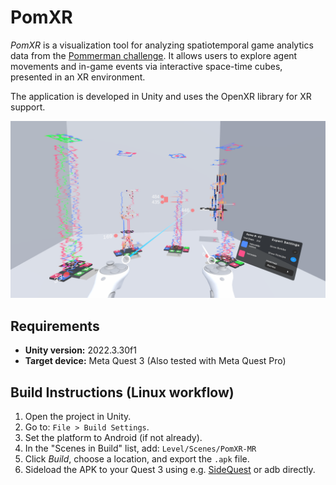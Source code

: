 # PomXR

_PomXR_ is a visualization tool for analyzing spatiotemporal game analytics data from the [Pommerman challenge](https://en.wikipedia.org/wiki/Pommerman_Challenge). It allows users to explore agent movements and in-game events via interactive space-time cubes, presented in an XR environment.

The application is developed in Unity and uses the OpenXR library for XR support.

![Feature image](docs/feature-image.png)

## Requirements

- **Unity version:** 2022.3.30f1
- **Target device:** Meta Quest 3
(Also tested with Meta Quest Pro)


## Build Instructions (Linux workflow)

1. Open the project in Unity.
2. Go to: `File > Build Settings`.
3. Set the platform to Android (if not already).
4. In the "Scenes in Build" list, add: `Level/Scenes/PomXR-MR`
5. Click _Build_, choose a location, and export the `.apk` file.
6. Sideload the APK to your Quest 3 using e.g. [SideQuest](https://sidequestvr.com/) or adb directly.
